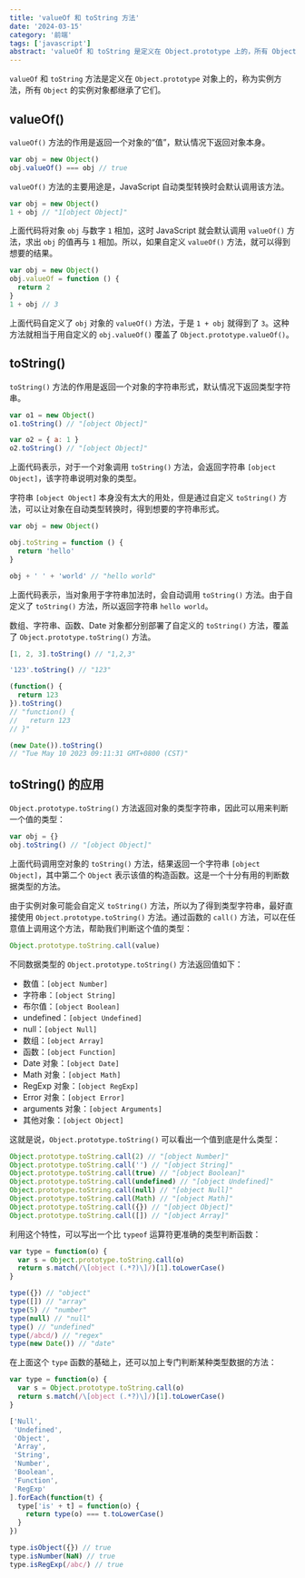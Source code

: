 ```yaml
---
title: 'valueOf 和 toString 方法'
date: '2024-03-15'
category: '前端'
tags: ['javascript']
abstract: 'valueOf 和 toString 是定义在 Object.prototype 上的，所有 Object 的实例对象都继承了它们。'
---
```


`valueOf` 和 `toString` 方法是定义在 `Object.prototype` 对象上的，称为实例方法，所有 `Object` 的实例对象都继承了它们。

## valueOf()

`valueOf()` 方法的作用是返回一个对象的“值”，默认情况下返回对象本身。

```js
var obj = new Object()
obj.valueOf() === obj // true
```

`valueOf()` 方法的主要用途是，JavaScript 自动类型转换时会默认调用该方法。

```js
var obj = new Object()
1 + obj // "1[object Object]"
```

上面代码将对象 `obj` 与数字 `1` 相加，这时 JavaScript 就会默认调用 `valueOf()` 方法，求出 `obj` 的值再与 `1` 相加。所以，如果自定义 `valueOf()` 方法，就可以得到想要的结果。

```js
var obj = new Object()
obj.valueOf = function () {
  return 2
}
1 + obj // 3
```

上面代码自定义了 `obj` 对象的 `valueOf()` 方法，于是 `1 + obj` 就得到了 `3`。这种方法就相当于用自定义的 `obj.valueOf()` 覆盖了 `Object.prototype.valueOf()`。

## toString()

`toString()` 方法的作用是返回一个对象的字符串形式，默认情况下返回类型字符串。

```js
var o1 = new Object()
o1.toString() // "[object Object]"

var o2 = { a: 1 }
o2.toString() // "[object Object]"
```

上面代码表示，对于一个对象调用 `toString()` 方法，会返回字符串 `[object Object]`，该字符串说明对象的类型。

字符串 `[object Object]` 本身没有太大的用处，但是通过自定义 `toString()` 方法，可以让对象在自动类型转换时，得到想要的字符串形式。

```js
var obj = new Object()

obj.toString = function () {
  return 'hello'
}

obj + ' ' + 'world' // "hello world"
```

上面代码表示，当对象用于字符串加法时，会自动调用 `toString()` 方法。由于自定义了 `toString()` 方法，所以返回字符串 `hello world`。

数组、字符串、函数、Date 对象都分别部署了自定义的 `toString()` 方法，覆盖了 `Object.prototype.toString()` 方法。

```js
[1, 2, 3].toString() // "1,2,3"

'123'.toString() // "123"

(function() {
  return 123
}).toString()
// "function() {
//   return 123
// }"

(new Date()).toString()
// "Tue May 10 2023 09:11:31 GMT+0800 (CST)"
```

## toString() 的应用

`Object.prototype.toString()` 方法返回对象的类型字符串，因此可以用来判断一个值的类型：

```js
var obj = {}
obj.toString() // "[object Object]"
```

上面代码调用空对象的 `toString()` 方法，结果返回一个字符串 `[object Object]`，其中第二个 `Object` 表示该值的构造函数。这是一个十分有用的判断数据类型的方法。

由于实例对象可能会自定义 `toString()` 方法，所以为了得到类型字符串，最好直接使用 `Object.prototype.toString()` 方法。通过函数的 `call()` 方法，可以在任意值上调用这个方法，帮助我们判断这个值的类型：

```js
Object.prototype.toString.call(value)
```

不同数据类型的 `Object.prototype.toString()` 方法返回值如下：

- 数值：`[object Number]`
- 字符串：`[object String]`
- 布尔值：`[object Boolean]`
- undefined：`[object Undefined]`
- null：`[object Null]`
- 数组：`[object Array]`
- 函数：`[object Function]`
- Date 对象：`[object Date]`
- Math 对象：`[object Math]`
- RegExp 对象：`[object RegExp]`
- Error 对象：`[object Error]`
- arguments 对象：`[object Arguments]`
- 其他对象：`[object Object]`

这就是说，`Object.prototype.toString()` 可以看出一个值到底是什么类型：

```js
Object.prototype.toString.call(2) // "[object Number]"
Object.prototype.toString.call('') // "[object String]"
Object.prototype.toString.call(true) // "[object Boolean]"
Object.prototype.toString.call(undefined) // "[object Undefined]"
Object.prototype.toString.call(null) // "[object Null]"
Object.prototype.toString.call(Math) // "[object Math]"
Object.prototype.toString.call({}) // "[object Object]"
Object.prototype.toString.call([]) // "[object Array]"
```

利用这个特性，可以写出一个比 `typeof` 运算符更准确的类型判断函数：

```js
var type = function(o) {
  var s = Object.prototype.toString.call(o)
  return s.match(/\[object (.*?)\]/)[1].toLowerCase()
}

type({}) // "object"
type([]) // "array"
type(5) // "number"
type(null) // "null"
type() // "undefined"
type(/abcd/) // "regex"
type(new Date()) // "date"
```

在上面这个 `type` 函数的基础上，还可以加上专门判断某种类型数据的方法：

```js
var type = function(o) {
  var s = Object.prototype.toString.call(o)
  return s.match(/\[object (.*?)\]/)[1].toLowerCase()
}

['Null',
 'Undefined',
 'Object',
 'Array',
 'String',
 'Number',
 'Boolean',
 'Function',
 'RegExp'
].forEach(function(t) {
  type['is' + t] = function(o) {
    return type(o) === t.toLowerCase()
  }
})

type.isObject({}) // true
type.isNumber(NaN) // true
type.isRegExp(/abc/) // true
```
